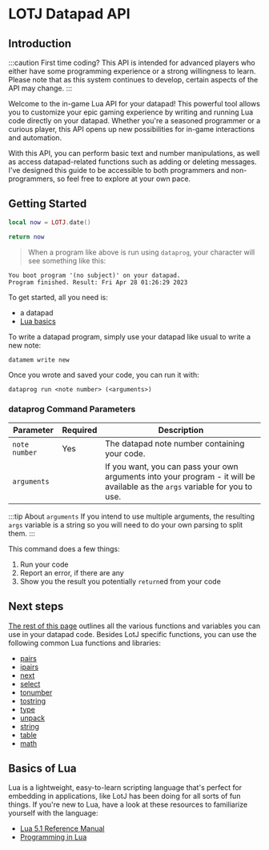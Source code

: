 ---
---
# LOTJ Datapad API

## Introduction

:::caution First time coding?
This API is intended for advanced players who either have some programming experience or a strong willingness to learn. Please note that as this system continues to develop, certain aspects of the API may change.
:::

Welcome to the in-game Lua API for your datapad! This powerful tool allows you to customize your epic gaming experience by writing and running Lua code directly on your datapad. Whether you're a seasoned programmer or a curious player, this API opens up new possibilities for in-game interactions and automation.

With this API, you can perform basic text and number manipulations, as well as access datapad-related functions such as adding or deleting messages. I've designed this guide to be accessible to both programmers and non-programmers, so feel free to explore at your own pace.

## Getting Started

```lua
local now = LOTJ.date()

return now
```

> When a program like above is run using `dataprog`, your character will see something like this:

```
You boot program '(no subject)' on your datapad.
Program finished. Result: Fri Apr 28 01:26:29 2023
```

To get started, all you need is:

* a datapad
* [Lua basics](#basics-of-lua)

To write a datapad program, simply use your datapad like usual to write a new note:

`datamem write new`

Once you wrote and saved your code, you can run it with:

`dataprog run <note number> (<arguments>)`

### dataprog Command Parameters

| Parameter     | Required | Description                                                                                                                  |
| ------------- | -------- | ---------------------------------------------------------------------------------------------------------------------------- |
| `note number` | Yes      | The datapad note number containing your code.                                                                                |
| `arguments`   |          | If you want, you can pass your own arguments into your program - it will be available as the `args` variable for you to use. |

:::tip About `arguments`
If you intend to use multiple arguments, the resulting <code>args</code> variable is a string so you will need to do your own parsing to split them. 
:::

This command does a few things:

1. Run your code
2. Report an error, if there are any
3. Show you the result you potentially `return`ed from your code

## Next steps

[The rest of this page](./docs/LOTJ) outlines all the various functions and variables you can use in your datapad code. Besides LotJ specific functions, you can use the following common Lua functions and libraries:

* [pairs](https://www.lua.org/manual/5.1/manual.html#pdf-pairs)
* [ipairs](https://www.lua.org/manual/5.1/manual.html#pdf-ipairs)
* [next](https://www.lua.org/manual/5.1/manual.html#pdf-next)
* [select](https://www.lua.org/manual/5.1/manual.html#pdf-select)
* [tonumber](https://www.lua.org/manual/5.1/manual.html#pdf-tonumber)
* [tostring](https://www.lua.org/manual/5.1/manual.html#pdf-tostring)
* [type](https://www.lua.org/manual/5.1/manual.html#pdf-type)
* [unpack](https://www.lua.org/manual/5.1/manual.html#pdf-unpack)
* [string](https://www.lua.org/manual/5.1/manual.html#5.4)
* [table](https://www.lua.org/manual/5.1/manual.html#5.5)
* [math](https://www.lua.org/manual/5.1/manual.html#5.6)


## Basics of Lua

Lua is a lightweight, easy-to-learn scripting language that's perfect for embedding in applications, like LotJ has been doing for all sorts of fun things. If you're new to Lua, have a look at these resources to familiarize yourself with the language:

* [Lua 5.1 Reference Manual](https://www.lua.org/manual/5.1/)
* [Programming in Lua](https://www.lua.org/pil/)
